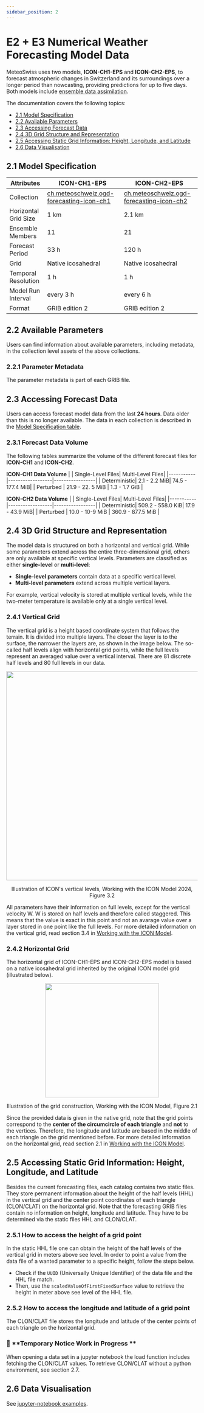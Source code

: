 ```yaml
---
sidebar_position: 2
---
```


# E2 + E3 Numerical Weather Forecasting Model Data

MeteoSwiss uses two models, **ICON-CH1-EPS** and **ICON-CH2-EPS**, to forecast atmospheric changes in Switzerland and its surroundings over a longer period than nowcasting, providing predictions for up to five days. Both models include [ensemble data assimilation](https://www.meteoswiss.admin.ch/weather/warning-and-forecasting-systems/icon-forecasting-systems/ensemble-data-assimilation.html).

The documentation covers the following topics:
- [2.1 Model Specification](#21-model-specification)
- [2.2 Available Parameters](#22-available-parameters)
- [2.3 Accessing Forecast Data](#23-accessing-forecast-data)
- [2.4 3D Grid Structure and Representation](#24-3d-grid-structure-and-representation)
- [2.5 Accessing Static Grid Information: Height, Longitude, and Latitude](#25-accessing-static-grid-information-height-longitude-and-latitude)
- [2.6 Data Visualisation](#26-data-visualisation)

## 2.1 Model Specification

| **Attributes**| **ICON-CH1-EPS** | **ICON-CH2-EPS**|
|-----------|------------------|-----------------|
| Collection |[ch.meteoschweiz.ogd-forecasting-icon-ch1](https://sys-data.int.bgdi.ch/browser/#/collections/ch.meteoschweiz.ogd-forecasting-icon-ch1?.language=en) | [ch.meteoschweiz.ogd-forecasting-icon-ch2](https://sys-data.int.bgdi.ch/browser/#/collections/ch.meteoschweiz.ogd-forecasting-icon-ch2?.language=en) |
| Horizontal Grid Size | 1 km | 2.1 km |
| Ensemble Members | 11 | 21 |
| Forecast Period | 33 h | 120 h |
| Grid | Native icosahedral | Native icosahedral |
| Temporal Resolution |  1 h | 1 h |
| Model Run Interval | every 3 h | every 6 h |
| Format | GRIB edition 2 | GRIB edition 2 |


## 2.2 Available Parameters

Users can find information about available parameters, including metadata, in the collection level assets of the above collections.

### 2.2.1 Parameter Metadata

The parameter metadata is part of each GRIB file.


## 2.3 Accessing Forecast Data

Users can access forecast model data from the last **24 hours**. Data older than this is no longer available. The data in each collection is described in the [Model Specification table](#21-model-specification).

### 2.3.1 Forecast Data Volume

The following tables summarize the volume of the different forecast files for **ICON-CH1** and **ICON-CH2**.

**ICON-CH1 Data Volume**
| | Single-Level Files| Multi-Level Files|
|-----------|------------------|-----------------|
| Deterministic| 2.1 - 2.2 MiB| 74.5 - 177.4 MiB|
| Perturbed | 21.9 - 22. 5 MiB | 1.3 - 1.7 GiB |


**ICON-CH2 Data Volume**
| | Single-Level Files| Multi-Level Files|
|-----------|------------------|-----------------|
| Deterministic| 509.2 - 558.0 KiB| 17.9 - 43.9 MiB|
| Perturbed | 10.0 - 10-9 MiB | 360.9 - 877.5 MiB |


## 2.4 3D Grid Structure and Representation
The model data is structured on both a horizontal and vertical grid. While some parameters extend across the entire three-dimensional grid, others are only available at specific vertical levels.
Parameters are classified as either **single-level** or **multi-level**:
- **Single-level parameters** contain data at a specific vertical level.
- **Multi-level parameters** extend across multiple vertical layers.

For example, vertical velocity is stored at multiple vertical levels, while the two-meter temperature is available only at a single vertical level.


### 2.4.1 Vertical Grid

The vertical grid is a height based coordinate system that follows the terrain. It is divided into multiple layers. The closer the layer is to
the surface, the narrower the layers are, as shown in the image below.
The so-called half levels align with horizontal grid points, while the full levels represent an averaged value over a vertical interval.
There are 81 discrete half levels and 80 full levels in our data.

<div align="center">
<img src="/opendata/docs_img/VerticalLayers.png" width="550"/>

Illustration of ICON's vertical levels, Working with the ICON Model 2024, Figure 3.2
</div>

All parameters have their information on full levels, except for the vertical velocity W. W is stored on half levels and therefore called staggered.
This means that the value is exact in this point
and not an avarage value over a layer stored in one point like the full levels. For more detailed information on the vertical grid, read section 3.4 in [Working with the ICON Model](https://www.dwd.de/DE/leistungen/nwv_icon_tutorial/pdf_einzelbaende/icon_tutorial2024.pdf?__blob=publicationFile&v=3).

### 2.4.2 Horizontal Grid

The horizontal grid of ICON-CH1-EPS and ICON-CH2-EPS model is based on a native icosahedral grid inherited by the original ICON model grid (illustrated below).

<div align="center">
<img src="/opendata/docs_img/IcosahedralGrid.png" width="300"/>

Illustration of the grid construction, Working with the ICON Model, Figure 2.1
</div>

Since the provided data is given in the native grid, note that the grid points correspond to the **center of the circumcircle of each triangle** and **not** to the vertices. Therefore, the longitude and latitude are based in the middle of each triangle on the grid mentioned before. For more detailed information on
the horizontal grid, read section 2.1 in [Working with the ICON Model](https://www.dwd.de/DE/leistungen/nwv_icon_tutorial/pdf_einzelbaende/icon_tutorial2024.pdf?__blob=publicationFile&v=3).

## 2.5 Accessing Static Grid Information: Height, Longitude, and Latitude

Besides the current forecasting files, each catalog contains two static files. They store permanent information about the height of the half levels (HHL) in the vertical grid and
the center point coordinates of each triangle (CLON/CLAT) on the horizontal grid. Note that the forecasting GRIB files contain no information on height, longitude and latitude. They have to be determined via the static files HHL and CLON/CLAT.

### 2.5.1 How to access the height of a grid point

In the static HHL file one can obtain the height of the half levels of the vertical grid in meters above see level. In order to point a value from the data file of a wanted parameter to a specific height, follow the steps below.
- Check if the `UUID` (Universally Unique Identifier) of the data file and the HHL file match.
- Then, use the `scaledValueOfFirstFixedSurface` value to retrieve the height in meter above see level of the HHL file.

### 2.5.2 How to access the longitude and latitude of a grid point

The CLON/CLAT file stores the longitude and latitude of the center points of each triangle on the horizontal grid.
### 🚧  **Temporary Notice Work in Progress **  
When opening a data set in a jupyter notebook the load function includes fetching the CLON/CLAT values. To retrieve CLON/CLAT without a python environment, see section 2.7.


## 2.6 Data Visualisation

See [jupyter-notebook examples](https://github.com/MeteoSwiss/opendata-nwp-demos).